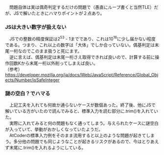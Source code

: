 　問題自体は実は偶奇判定するだけの問題で（愚直にループ書くと当然TLE）だが、JSで解いたときにハマりポイントが２点あり。

### JSは大きい数字が扱えない
　JSでの整数の精度保証は2<sup>53</sup> - 1までであり、これは10<sup>16</sup>に少し届かない程度である。つまり、これ以上の数字は「大体」でしか合っていない。偶基判定は末尾一桁なのでこのまま扱うと死にます。  
　逆に言えば、偶基判定は末尾一桁さえ取得できれば良いので、計算する前に操作回数Kから末尾一桁以外削ってしまえば良い。  
（参考）https://developer.mozilla.org/ja/docs/Web/JavaScript/Reference/Global_Objects/Number/isSafeInteger

### 謎の空白？でハマる
　上記工夫を入れても何故か通らないケースが数個あった。終了後、他にJSで解いている方がいたので読んでみると、標準入力を読む部分に.trim()を入れていた。  
　実際に入れてみると何の問題もなく通ってしまう。与えられたケースに謎空白が入っていて、挙動がおかしくなっていたようだ。  
　AtCoderの標準入力例をそのまま流用すると以上のような問題が起きてしまう。多分他の問題でも同じようなことが起きるリスクがあるので、今はとりあえず末尾に.trim()を入れるようにしている。